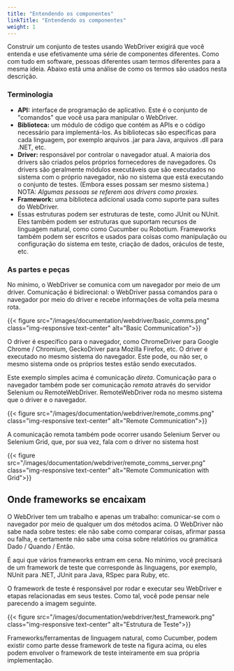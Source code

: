 ```yaml
---
title: "Entendendo os componentes"
linkTitle: "Entendendo os componentes"
weight: 1
---
```


Construir um conjunto de testes usando WebDriver exigirá que você entenda e
use efetivamente uma série de componentes diferentes. Como com tudo em
software, pessoas diferentes usam termos diferentes para a mesma ideia. Abaixo está
uma análise de como os termos são usados nesta descrição.

### Terminologia

* **API:** interface de programação de aplicativo. Este é o conjunto de "comandos" que
você usa para manipular o WebDriver.
* **Biblioteca:** um módulo de código que contém as APIs e o código necessário
para implementá-los. As bibliotecas são específicas para cada linguagem, por exemplo arquivos
.jar para Java, arquivos .dll para .NET, etc.
* **Driver:** responsável por controlar o navegador atual. A maioria dos drivers
são criados pelos próprios fornecedores de navegadores. Os drivers são geralmente
módulos executáveis ​​que são executados no sistema com o próprio navegador,
não no sistema que está executando o conjunto de testes. (Embora esses possam ser
mesmo sistema.) NOTA: _Algumas pessoas se referem aos drivers como proxies._
* **Framework:** uma biblioteca adicional usada como suporte para suítes do WebDriver.
* Essas estruturas podem ser estruturas de teste, como JUnit ou NUnit.
Eles também podem ser estruturas que suportam recursos de linguagem natural, como
como Cucumber ou Robotium. Frameworks também podem ser escritos e usados ​​para
coisas como manipulação ou configuração do sistema em teste,
criação de dados, oráculos de teste, etc.


### As partes e peças
No mínimo, o WebDriver se comunica com um navegador por meio de um driver. Comunicação
é bidirecional: o WebDriver passa comandos para o navegador por meio do driver e
recebe informações de volta pela mesma rota.

{{< figure src="/images/documentation/webdriver/basic_comms.png" class="img-responsive text-center" alt="Basic Communication">}}

O driver é específico para o navegador, como ChromeDriver para Google
Chrome / Chromium, GeckoDriver para Mozilla Firefox, etc. O driver é
executado no mesmo sistema do navegador. Este pode, ou não ser, o mesmo sistema onde
os próprios testes estão sendo executados.

Este exemplo simples acima é comunicação _direta_. Comunicação para o
navegador também pode ser comunicação _remota_ através do servidor Selenium ou
RemoteWebDriver. RemoteWebDriver roda no mesmo sistema que o driver
e o navegador.

{{< figure src="/images/documentation/webdriver/remote_comms.png" class="img-responsive text-center" alt="Remote Communication">}}

A comunicação remota também pode ocorrer usando Selenium Server ou Selenium
Grid, que, por sua vez, fala com o driver no sistema host

{{< figure src="/images/documentation/webdriver/remote_comms_server.png" class="img-responsive text-center" alt="Remote Communication with Grid">}}

## Onde frameworks se encaixam

O WebDriver tem um trabalho e apenas um trabalho: comunicar-se com o navegador por meio de qualquer um
dos métodos acima. O WebDriver não sabe nada sobre testes: ele não
sabe como comparar coisas, afirmar passa ou falha, e certamente não sabe
uma coisa sobre relatórios ou gramática Dado / Quando / Então.

É aqui que vários frameworks entram em cena. No mínimo, você precisará de um framework de
teste que corresponde às linguagens, por exemplo, NUnit para .NET, JUnit
para Java, RSpec para Ruby, etc.

O framework de teste é responsável por rodar e executar seu WebDriver
e etapas relacionadas em seus testes. Como tal, você pode pensar nele parecendo a imagem seguinte.

{{< figure src="/images/documentation/webdriver/test_framework.png" class="img-responsive text-center" alt="Estrutura de Teste">}}

Frameworks/ferramentas de linguagem natural, como Cucumber, podem existir como parte desse
framework de teste na figura acima, ou eles podem envolver o framework de teste
inteiramente em sua própria implementação.
